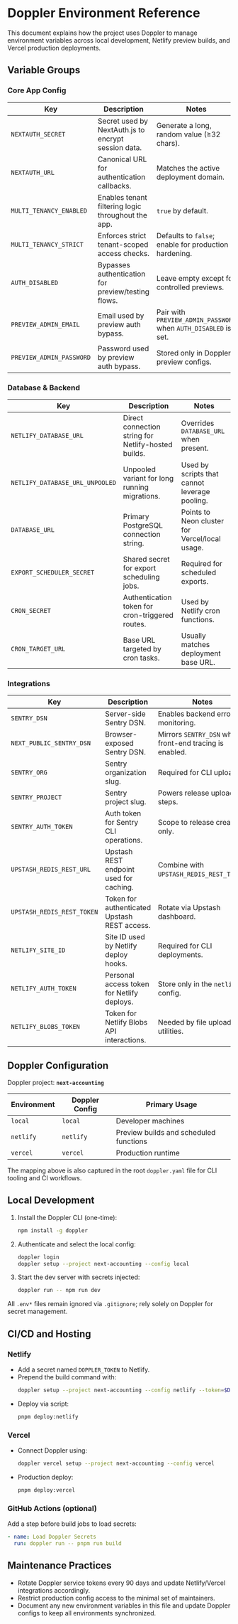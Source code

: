 # Doppler Environment Reference

This document explains how the project uses Doppler to manage environment variables across local development, Netlify preview builds, and Vercel production deployments.

## Variable Groups

### Core App Config

| Key | Description | Notes |
| --- | --- | --- |
| `NEXTAUTH_SECRET` | Secret used by NextAuth.js to encrypt session data. | Generate a long, random value (≥32 chars). |
| `NEXTAUTH_URL` | Canonical URL for authentication callbacks. | Matches the active deployment domain. |
| `MULTI_TENANCY_ENABLED` | Enables tenant filtering logic throughout the app. | `true` by default. |
| `MULTI_TENANCY_STRICT` | Enforces strict tenant-scoped access checks. | Defaults to `false`; enable for production hardening. |
| `AUTH_DISABLED` | Bypasses authentication for preview/testing flows. | Leave empty except for controlled previews. |
| `PREVIEW_ADMIN_EMAIL` | Email used by preview auth bypass. | Pair with `PREVIEW_ADMIN_PASSWORD` when `AUTH_DISABLED` is set. |
| `PREVIEW_ADMIN_PASSWORD` | Password used by preview auth bypass. | Stored only in Doppler preview configs. |

### Database & Backend

| Key | Description | Notes |
| --- | --- | --- |
| `NETLIFY_DATABASE_URL` | Direct connection string for Netlify-hosted builds. | Overrides `DATABASE_URL` when present. |
| `NETLIFY_DATABASE_URL_UNPOOLED` | Unpooled variant for long running migrations. | Used by scripts that cannot leverage pooling. |
| `DATABASE_URL` | Primary PostgreSQL connection string. | Points to Neon cluster for Vercel/local usage. |
| `EXPORT_SCHEDULER_SECRET` | Shared secret for export scheduling jobs. | Required for scheduled exports. |
| `CRON_SECRET` | Authentication token for cron-triggered routes. | Used by Netlify cron functions. |
| `CRON_TARGET_URL` | Base URL targeted by cron tasks. | Usually matches deployment base URL. |

### Integrations

| Key | Description | Notes |
| --- | --- | --- |
| `SENTRY_DSN` | Server-side Sentry DSN. | Enables backend error monitoring. |
| `NEXT_PUBLIC_SENTRY_DSN` | Browser-exposed Sentry DSN. | Mirrors `SENTRY_DSN` when front-end tracing is enabled. |
| `SENTRY_ORG` | Sentry organization slug. | Required for CLI uploads. |
| `SENTRY_PROJECT` | Sentry project slug. | Powers release upload steps. |
| `SENTRY_AUTH_TOKEN` | Auth token for Sentry CLI operations. | Scope to release creation only. |
| `UPSTASH_REDIS_REST_URL` | Upstash REST endpoint used for caching. | Combine with `UPSTASH_REDIS_REST_TOKEN`. |
| `UPSTASH_REDIS_REST_TOKEN` | Token for authenticated Upstash REST access. | Rotate via Upstash dashboard. |
| `NETLIFY_SITE_ID` | Site ID used by Netlify deploy hooks. | Required for CLI deployments. |
| `NETLIFY_AUTH_TOKEN` | Personal access token for Netlify deploys. | Store only in the `netlify` config. |
| `NETLIFY_BLOBS_TOKEN` | Token for Netlify Blobs API interactions. | Needed by file upload utilities. |

## Doppler Configuration

Doppler project: **`next-accounting`**

| Environment | Doppler Config | Primary Usage |
| --- | --- | --- |
| `local` | `local` | Developer machines |
| `netlify` | `netlify` | Preview builds and scheduled functions |
| `vercel` | `vercel` | Production runtime |

The mapping above is also captured in the root `doppler.yaml` file for CLI tooling and CI workflows.

## Local Development

1. Install the Doppler CLI (one-time):
   ```bash
   npm install -g doppler
   ```
2. Authenticate and select the local config:
   ```bash
   doppler login
   doppler setup --project next-accounting --config local
   ```
3. Start the dev server with secrets injected:
   ```bash
   doppler run -- npm run dev
   ```

All `.env*` files remain ignored via `.gitignore`; rely solely on Doppler for secret management.

## CI/CD and Hosting

### Netlify
- Add a secret named `DOPPLER_TOKEN` to Netlify.
- Prepend the build command with:
  ```bash
  doppler setup --project next-accounting --config netlify --token=$DOPPLER_TOKEN
  ```
- Deploy via script:
  ```bash
  pnpm deploy:netlify
  ```

### Vercel
- Connect Doppler using:
  ```bash
  doppler vercel setup --project next-accounting --config vercel
  ```
- Production deploy:
  ```bash
  pnpm deploy:vercel
  ```

### GitHub Actions (optional)
Add a step before build jobs to load secrets:
```yaml
- name: Load Doppler Secrets
  run: doppler run -- pnpm run build
```

## Maintenance Practices

- Rotate Doppler service tokens every 90 days and update Netlify/Vercel integrations accordingly.
- Restrict production config access to the minimal set of maintainers.
- Document any new environment variables in this file and update Doppler configs to keep all environments synchronized.
